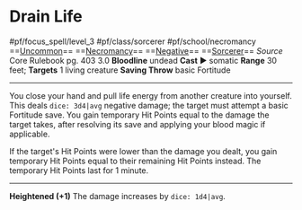 # Drain Life
#pf/focus_spell/level_3 #pf/class/sorcerer #pf/school/necromancy 
==[Uncommon](../../../Traits/Uncommon.md)== ==[Necromancy](../../../Traits/Necromancy.md)== ==[Negative](../../../Traits/Negative.md)== ==[Sorcerer](../../../Traits/Sorcerer.md)==
*Source* Core Rulebook pg. 403 3.0
**Bloodline** undead
**Cast** ► somatic
**Range** 30 feet; **Targets** 1 living creature
**Saving Throw** basic Fortitude

---
You close your hand and pull life energy from another creature into yourself. This deals `dice: 3d4|avg` negative damage; the target must attempt a basic Fortitude save. You gain temporary Hit Points equal to the damage the target takes, after resolving its save and applying your blood magic if applicable.

If the target's Hit Points were lower than the damage you dealt, you gain temporary Hit Points equal to their remaining Hit Points instead. The temporary Hit Points last for 1 minute.

<hr>

**Heightened (+1)** The damage increases by `dice: 1d4|avg`.